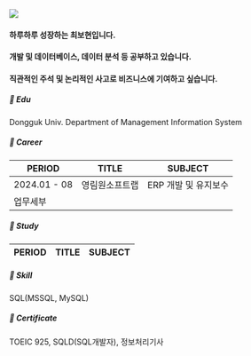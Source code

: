 <img src="https://capsule-render.vercel.app/api?type=venom&color=auto&height=120&section=header&text=Hi👋I'm%20Bohyun&fontSize=40" />

#### 하루하루 성장하는 **최보현**입니다.

#### 개발 및 데이터베이스, 데이터 분석 등 공부하고 있습니다. 
#### 직관적인 주석 및 논리적인 사고로 비즈니스에 기여하고 싶습니다. 


##### 📖 Edu
Dongguk Univ. Department of Management Information System
##### 🏢 Career

| PERIOD | TITLE | SUBJECT |
| ------- | ------- | ------- | 
| 2024.01 - 08 | 영림원소프트랩 | ERP 개발 및 유지보수 | 
| 업무세부 | | |

##### 📖 Study

| PERIOD | TITLE | SUBJECT |
| ------- | ------- | -------|


##### 🧩 Skill  

SQL(MSSQL, MySQL) 

##### 📜 Certificate

TOEIC 925, SQLD(SQL개발자), 정보처리기사
